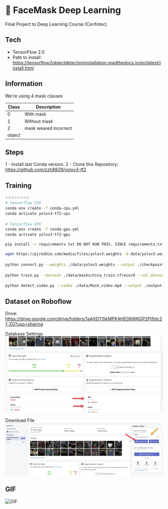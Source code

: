 # 🤖 FaceMask Deep Learning

Final Project to Deep Learning Course (Cenfotec)

## Tech
- TensorFlow 2.0
- Path to install: https://tensorflow2objectdetectioninstallation.readthedocs.io/en/latest/install.html

## Information

We're using 4 mask classes 


| Class       | Description           |
|-------------|-----------------------|
| 0           | With mask             |
| 1           | Without mask          |
| 2           | mask weared incorrect |
| object      |                       |

## Steps

1 - Install last Conda version.
2 - Clone this Repository: https://github.com/zzh8829/yolov3-tf2

## Training

```bash
✨✨✨✨✨✨✨✨
# Tensorflow CPU
conda env create -f conda-cpu.yml
conda activate yolov3-tf2-cpu

# Tensorflow GPU
conda env create -f conda-gpu.yml
conda activate yolov3-tf2-gpu
```

```bash
pip install -r requirements.txt DO NOT RUN THIS. SINCE requirements.txt HAS A DIFFERENT VERSION OF TENSORFLOW
```

```bash
wget https://pjreddie.com/media/files/yolov3.weights -O data/yolov3.weights

python convert.py --weights ./data/yolov3.weights --output ./checkpoints/yolov3.tf

python train.py --dataset ./data/maskschina_train.tfrecord --val_dataset ./data/maskschina_val.tfrecord --classes ./data/masks.names --num_classes 4 --mode fit --transfer darknet --batch_size 8 --epochs 10 --weights ./checkpoints/yolov3.tf --weights_num_classes 80 --yolo_max_boxes 1000

python detect_video.py --video ./data/Mask_video.mp4 --output ./output-loss-13.avi --classes ./data/masks_labeled.names --num_classes 4 --weights ./checkpoints/yolov3_train_9.tf
```

## Dataset on Roboflow

Drive: https://drive.google.com/drive/folders/1aAXDTl5kMPKAHE08WKGP2PifIdc21-ZG?usp=sharing

Database Settings
![Download file on Roboflow](https://github.com/cdiaz19/yolov3-masks/blob/main/media/images/settings.jpg)

Download File
![Download file on Roboflow](https://github.com/cdiaz19/yolov3-masks/blob/main/media/images/downloads.jpg)

## GIF

![GIF](https://github.com/cdiaz19/yolov3-masks/blob/main/media/gifs/gifs.gif)
